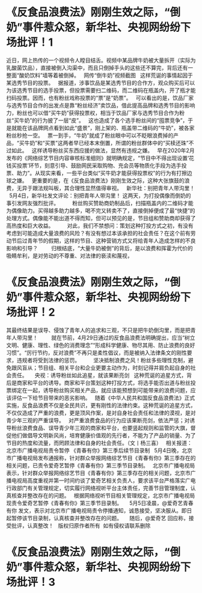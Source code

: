 # 《反食品浪费法》刚刚生效之际，“倒奶”事件惹众怒，新华社、央视网纷纷下场批评！1

近日，网上热传的一个视频令人瞠目结舌。视频中某品牌牛奶被大量拆开（实际为乳酸菌饮品），直接被倒入沟渠中，而且只倒掉手头的这些还不算完，背后还有一整面“酸奶饮料”墙等着被倒掉。
 
网传“倒牛奶”视频截图
 
这样荒诞的事情起因于某选秀节目的投票。
 
据报道，涉事饮品是某选秀节目的合作方，观众购买后可以为该选秀节目的选手投票，但投票需要扫二维码，而二维码在瓶盖内，开了瓶才能扫码投票。因而，也有粉丝戏称投票的“票”是“奶票”。
 
可以看出的是，饮品厂家与选秀节目合作的出发点是靠“粉丝经济”卖饮品，借此提高品牌和选秀节目的影响力，粉丝也可以借“买牛奶”获得投票权，相当于饮品厂家与选秀节目合作为粉丝“买牛奶”的行为披了一层“皮”。
 
这也造成了各个选手粉丝间的“囤票竞争”，于是就能在该品牌网点看到如此“盛景”，刚上架的、瓶盖带二维码的“牛奶”，被各家粉丝秒抢一空。
 
票一到手，“牛奶”就成了粉丝眼中可以不眨眼浪费掉的产品，“买牛奶”和“买票”这两者早已经本末倒置，所谓的粉丝群体中的“买椟还珠”不过如此。
 
这样诱导粉丝买东西应援的做法，显然有违规之嫌。
 
早在2020年2月发布的《网络综艺节目内容审核标准细则》就明确规定，“节目中不得出现设置‘花钱买投票’环节，刻意引导、鼓励网民采取购物、充会员等物质化手段为选手投票、助力”。从现实来看，一些平台类似“买牛奶才能获得投票权”的行为有打擦边球之嫌。
 
更重要的是，在《反食品浪费法》刚刚生效之际，这种大张旗鼓的浪费，无异于跟法规叫板，其合理性显然值得审视。
 
新华社：别把青年人带沟里！
 
5月4日，新华社发文评论：别把青年人带沟里！
这两天，为打投偶像而倒奶的事引发网友强烈批评。
　　
粉丝购买赞助商奶制品后，扫描瓶盖内的二维码才能为偶像助力。买得越多助力越多，喝不完又转卖不了，直接倒掉便成了最“快捷”的处理方式。偶像能不能出道不得而知，但可以预见的是，节目组和赞助商却获得了高热度和巨大收益。
　　
对此，我们不禁想问：策划这种打投方式之初，有没有考虑到可能造成大量浪费的风险？有没有想过本该承担的社会责任？在这个前有劳动节后过青年节的假期，这样的节目、这种营销方式又将给青年人造成怎样的不良影响和引导？
　　
归根结底，“大量牛奶被倒”的背后，是以浪费和挥霍为代价的吸睛牟利，是对劳动的不尊重、对法律的亵渎和蔑视，

# 《反食品浪费法》刚刚生效之际，“倒奶”事件惹众怒，新华社、央视网纷纷下场批评！2

其最终结果是误导、侵蚀了青年人的追求和三观，不只是把牛奶倒沟里，而是把青年人带沟里！
　　
就在节前，4月29日通过的反食品浪费法明确提出，应当“树立文明、健康、理性、绿色的消费理念”“形成科学健康、物尽其用、防止浪费的良好习惯”。“厉行节约，反对浪费”不再只是柔性倡议，而是被纳入法律条文的刚性要求，违规者将受到法律的惩罚。
　　
坚决抵制浪费之风！粉丝多些理性克制，避免跟风盲从；节目组、相关平台和企业更要主动作为，时刻记得并肩负起自身的社会责任。
 
 
央视：诱导粉丝如此追星，就该果断亮剑
 
这种荒诞的追星方式，背后是商家和平台的诱导。商家和平台策划这种打投方式，将选手能否出道与粉丝投票绑定在一起，诱导粉丝购买相关产品，就应该能预想到可能带来的浪费问题，应该评估一下给节目带来的恶劣影响。
 
随着《中华人民共和国反食品浪费法》正式实施，反食品浪费不仅是全民共识，更有刚性的法律约束。这种荒诞的追星方式，不仅仅造成了严重的浪费，更是顶风作案，是对自身社会责任和法律的漠视，是对青少年三观的严重误导。
 
对严重浪费食品的行为应该果断亮剑，依法严惩；对诱导粉丝浪费食品、误导青少年三观的商家和平台，也要竖起规则和监管的大旗，督促他们做倡导文明新风尚，培育健康价值观的先行者，不能为了产品的销量、为了节目的热度和流量，而罔顾法律和自身的社会责任。（文丨杨三喜）
 
相关报道：
北京市广播电视局责令暂停
《青春有你》第三季后续节目录制
 
5月4日晚，北京市广播电视局发布通报称，针对群众举报网络综艺节目《青春有你》第三季存在的相关问题，已责令爱奇艺暂停《青春有你》第三季节目录制。
 
北京市广播电视局表示，针对群众举报网络综艺节目《青春有你》第三季存在的相关问题，北京市广播电视局高度重视并第一时间约谈了爱奇艺相关负责人，要求该平台严格落实广电行政部门有关管理规定，切实履行网络视听平台主体责任，完善节目管理制度，认真核查并整改存在的问题。
 
根据网络视听节目相关管理规定，北京市广播电视局现责令爱奇艺暂停《青春有你》第三季节目录制。
 
 
5月5日凌晨，@爱奇艺青春有你 发文，表示对北京市广播电视局责令停播通知，诚恳接受，坚决服从。即日起暂停该节目录制，认真核查并整改存在的问题。
 
 
随后，@爱奇艺 回应称，接受批评，认真整改！
 
版权归原作者所有  如有侵权请联系删除

# 《反食品浪费法》刚刚生效之际，“倒奶”事件惹众怒，新华社、央视网纷纷下场批评！3




